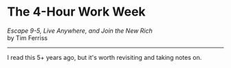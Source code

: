 # The 4-Hour Work Week

*Escape 9-5, Live Anywhere, and Join the New Rich*<br>
by Tim Ferriss

---

I read this 5+ years ago, but it's worth revisiting and taking notes on.
